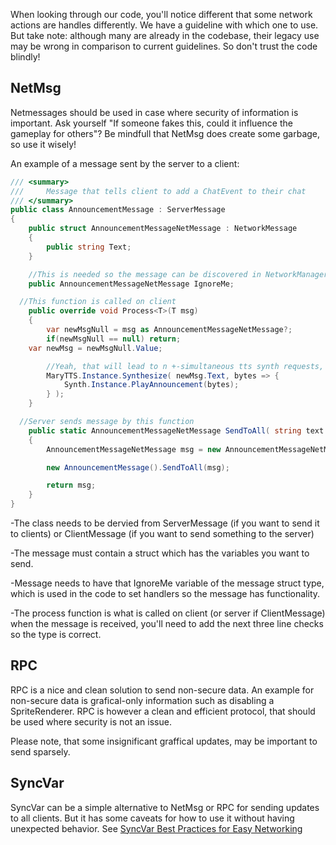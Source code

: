 When looking through our code, you'll notice different that some network actions are handles differently. We have a guideline with which one to use. But take note: although many are already in the codebase, their legacy use may be wrong in comparison to current guidelines. So don't trust the code blindly!

## NetMsg

Netmessages should be used in case where security of information is important. Ask yourself "If someone fakes this, could it influence the gameplay for others"?
Be mindfull that NetMsg does create some garbage, so use it wisely!

An example of a message sent by the server to a client:

``` c#
/// <summary>
///     Message that tells client to add a ChatEvent to their chat
/// </summary>
public class AnnouncementMessage : ServerMessage
{
	public struct AnnouncementMessageNetMessage : NetworkMessage
	{
		public string Text;
	}

	//This is needed so the message can be discovered in NetworkManagerExtensions
	public AnnouncementMessageNetMessage IgnoreMe;

  //This function is called on client
	public override void Process<T>(T msg)
	{
		var newMsgNull = msg as AnnouncementMessageNetMessage?;
		if(newMsgNull == null) return;
    var newMsg = newMsgNull.Value;

		//Yeah, that will lead to n +-simultaneous tts synth requests, mary will probably struggle
		MaryTTS.Instance.Synthesize( newMsg.Text, bytes => {
			Synth.Instance.PlayAnnouncement(bytes);
		} );
	}

  //Server sends message by this function
	public static AnnouncementMessageNetMessage SendToAll( string text )
	{
		AnnouncementMessageNetMessage msg = new AnnouncementMessageNetMessage{ Text = text };

		new AnnouncementMessage().SendToAll(msg);

		return msg;
	}
}

```
-The class needs to be dervied from ServerMessage (if you want to send it to clients) or ClientMessage (if you want to send something to the server)

-The message must contain a struct which has the variables you want to send.

-Message needs to have that IgnoreMe variable of the message struct type, which is used in the code to set handlers so the message has functionality.

-The process function is what is called on client (or server if ClientMessage) when the message is received, you'll need to add the next three line checks so the type is correct.

## RPC
RPC is a nice and clean solution to send non-secure data. An example for non-secure data is grafical-only information such as disabling a SpriteRenderer. RPC is however a clean and efficient protocol, that should be used where security is not an issue.

Please note, that some insignificant graffical updates, may be important to send sparsely.

## SyncVar
SyncVar can be a simple alternative to NetMsg or RPC for sending updates to all clients. But it has some caveats for how to use it without having unexpected behavior. See [SyncVar Best Practices for Easy Networking](SyncVar-Best-Practices-for-Easy-Networking.md)
